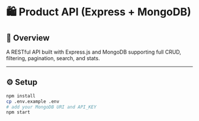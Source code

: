 # 🛍️ Product API (Express + MongoDB)

## 🚀 Overview
A RESTful API built with Express.js and MongoDB supporting full CRUD, filtering, pagination, search, and stats.

---

## ⚙️ Setup
```bash
npm install
cp .env.example .env
# add your MongoDB URI and API_KEY
npm start
